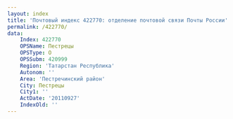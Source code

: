 ```yaml
---
layout: index
title: 'Почтовый индекс 422770: отделение почтовой связи Почты России'
permalink: /422770/
data:
    Index: 422770
    OPSName: Пестрецы
    OPSType: О
    OPSSubm: 420999
    Region: 'Татарстан Республика'
    Autonom: ''
    Area: 'Пестречинский район'
    City: Пестрецы
    City1: ''
    ActDate: '20110927'
    IndexOld: ''
---
```

